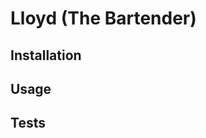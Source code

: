 
# Lloyd (The Bartender)

<!--

Provide a short description explaining the what, why, and how of your project. Use the following questions as a guide:

What was your motivation?
Why did you build this project?
What problem does it solve?
What did you learn?

-->



## Installation

<!--

What are the steps required to install your project?
Provide a step-by-step description of how to get the development environment running.

-->

## Usage

<!--

Provide instructions and examples for use.
Include screenshots as needed.

To add a screenshot, create a docs/images folder in your repository and upload your screenshot to it.
Then, using the relative filepath, add it to your README using the following syntax:

![alt text](docs/images/screenshot.png)
-->

## Tests

<!--

Write tests for your application.
Then provide examples on how to run them here.

-->

<!--
EXTRAS

Datasets
Configuration
Orchestration
Dependencies
Features
Help / Support
Contributing
License
-->
